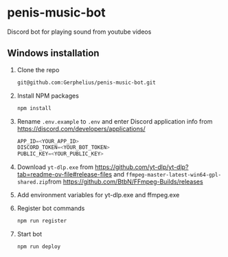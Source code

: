 # penis-music-bot
Discord bot for playing sound from youtube videos

## Windows installation

1. Clone the repo
   
   ```sh
   git@github.com:Gerphelius/penis-music-bot.git
   ```
3. Install NPM packages
   
   ```sh
   npm install
   ```
4. Rename `.env.example` to `.env` and enter Discord application info from https://discord.com/developers/applications/

   ```js
   APP_ID=<YOUR_APP_ID>
   DISCORD_TOKEN=<YOUR_BOT_TOKEN>
   PUBLIC_KEY=<YOUR_PUBLIC_KEY>
   ```
5. Download `yt-dlp.exe` from https://github.com/yt-dlp/yt-dlp?tab=readme-ov-file#release-files and `ffmpeg-master-latest-win64-gpl-shared.zip`from https://github.com/BtbN/FFmpeg-Builds/releases
6. Add environment variables for yt-dlp.exe and ffmpeg.exe
7. Register bot commands

   ```sh
   npm run register
   ```
8. Start bot
   
   ```
   npm run deploy
   ```
